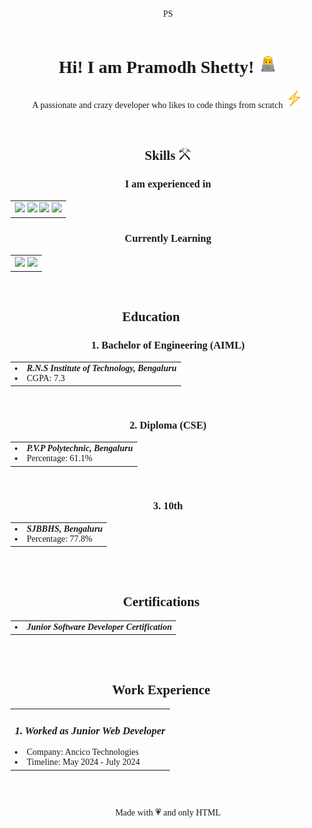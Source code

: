 <!DOCTYPE html>
<html>
<head>
    <meta charset="UTF-8">
    <meta name="viewport" content="width=device-width, initial-scale=1.0">
    <title>RAW!</title>
</head>

<header style="font-family:Arial Black" align = "center" "font-size: 500"> PS </header>
<body style= "font-family:Consolas">

<center>
		
<h1>Hi! I am Pramodh Shetty! <img src = "Man.webp" height="30" width="30"></h1>
        <p>A passionate and crazy developer who likes to code things from scratch <img src = "High Voltage.webp" height = "30" width = "30"></p><br>
        
<h2 style= "font-family:Arial Black">Skills <img src ="⚒️.png" height = "20" width="20"></h2>
        <h3>I am experienced in</h3>
        <table>
            <tr>
                <td>
                    <img src = "https://img.shields.io/badge/HTML-239120?style=for-the-badge&logo=html5&logoColor=white"  >
                    <img src = "https://img.shields.io/badge/CSS-239120?&style=for-the-badge&logo=css3&logoColor=white" >
                    <img src = "https://img.shields.io/badge/C-00599C?style=for-the-badge&logo=c&logoColor=white">
                    <img src = "https://img.shields.io/badge/Java-ED8B00?style=for-the-badge&logo=openjdk&logoColor=white">
                </td>
            </tr>
        </table>
	
 <h3>Currently Learning</h3>
        <table>
            <tr>
                <td>
                    <img src ="https://img.shields.io/badge/python-3670A0?style=for-the-badge&logo=python&logoColor=ffdd54">
                    <img src ="https://img.shields.io/badge/mysql-4479A1.svg?style=for-the-badge&logo=mysql&logoColor=white">
                </td>
            </tr>
        </table><br>
		
<h2 style= "font-family:Arial Black">Education 🧑🏻‍🎓</h2>
        <h3>1. Bachelor of Engineering (AIML)</h3>
        <table>
            <tr><td>
                    <li><i><b>R.N.S Institute of Technology, Bengaluru</b></i></li>
                    <li>CGPA: 7.3</li>
            </td></tr>
        </table><br>
		
 <h3>2. Diploma (CSE)</h3>
        <table>
            <tr>
                <td>
                    <li><i><b>P.V.P Polytechnic, Bengaluru</b></i></li>
                    <li>Percentage: 61.1%</li>
                </td>
            </tr>
        </table><br>
        <h3>3. 10th</h3>
        <table>
            <tr>
                <td>
                    <li><i><b>SJBBHS, Bengaluru</b></i></li>
                    <li>Percentage: 77.8%</li>
                </td>
            </tr>
        </table><br><br>
        <h2 style= "font-family:Arial Black">Certifications 📜</h2>
        <table>
            <tr>
                <td>
                    <li><i><b>Junior Software Developer Certification</b></i></li>
                </td>
            </tr>
        </table><br><br>
		
 <h2 style= "font-family:Arial Black">Work Experience 🏢</h2>
        <table>
            <tr>
                <td>
                    <h3><i><b>1. Worked as Junior Web Developer</b></i></h3>
                    <li>Company: Ancico Technologies</li>
                    <li>Timeline: May 2024 - July 2024</li>
                </td>
            </tr>
        </table><br><br>
	</center>
</body>

<footer align="center"><p>Made with 💗 and only HTML</p></footer>
		

</html>
